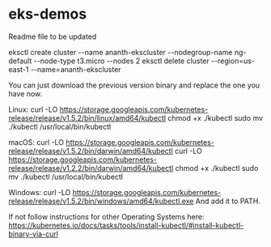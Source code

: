 # eks-demos
Readme file to be updated

eksctl create cluster --name ananth-ekscluster --nodegroup-name ng-default --node-type t3.micro --nodes 2
eksctl delete cluster --region=us-east-1 --name=ananth-ekscluster

You can just download the previous version binary and replace the one you have now.

Linux:
curl -LO https://storage.googleapis.com/kubernetes-release/release/v1.5.2/bin/linux/amd64/kubectl
chmod +x ./kubectl
sudo mv ./kubectl /usr/local/bin/kubectl

macOS:
curl -LO https://storage.googleapis.com/kubernetes-release/release/v1.5.2/bin/darwin/amd64/kubectl
curl -LO https://storage.googleapis.com/kubernetes-release/release/v1.2.2/bin/darwin/amd64/kubectl
chmod +x ./kubectl
sudo mv ./kubectl /usr/local/bin/kubectl


Windows:
curl -LO https://storage.googleapis.com/kubernetes-release/release/v1.5.2/bin/windows/amd64/kubectl.exe
And add it to PATH.

If not follow instructions for other Operating Systems here: https://kubernetes.io/docs/tasks/tools/install-kubectl/#install-kubectl-binary-via-curl
